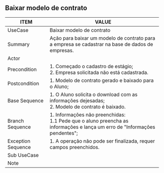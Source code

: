 ## Baixar modelo de contrato

| ITEM | VALUE |
| --- | --- |
| UseCase |	Baixar modelo de contrato |
| Summary | Ação para baixar um modelo de contrato para a empresa se cadastrar na base de dados de empresas. |
| Actor |  |
| Precondition | 1. Começado o cadastro de estágio; <br> 2. Empresa solicitada não está cadastrada. |
| Postcondition | 1. Modelo de contrato gerado e baixado para o Aluno; |
| Base Sequence | 1. O Aluno solicita o download com as informações dejesadas; <br> 2. Modelo de contrato é baixado. |
| Branch Sequence | 1. Informações não preenchidas: <br> 1.1 Pede que o aluno preencha as informações e lança um erro de "Informações pendentes"; |
| Exception Sequence | 1. A operação não pode ser finalizada, requer campos preenchidos. |
| Sub UseCase |  |
| Note |  |

